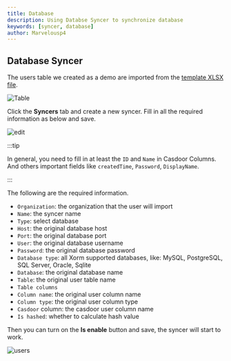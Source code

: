 ```yaml
---
title: Database
description: Using Databse Syncer to synchronize database
keywords: [syncer, database]
author: Marvelousp4
---
```


## Database Syncer

The users table we created as a demo are imported from the [template XLSX file](https://github.com/casdoor/casdoor/blob/master/xlsx/user_test.xlsx).

![Table](/img/syncer/Database/syncer_database_table.png)

Click the **Syncers** tab and create a new syncer. Fill in all the required information as below and save.

![edit](/img/syncer/Database/syncer_database_edit.png)

:::tip

In general, you need to fill in at least the `ID` and `Name` in Casdoor Columns. And others important fields like `createdTime`, `Password`, `DisplayName`.

:::

The following are the required information.

- `Organization`: the organization that the user will import
- `Name`: the syncer name
- `Type`: select database
- `Host`: the original database host
- `Port`: the original database port
- `User`: the original database username
- `Password`: the original database password
- `Database type`: all Xorm supported databases, like: MySQL, PostgreSQL, SQL Server, Oracle, Sqlite
- `Database`: the original database name
- `Table`: the original user table name
- `Table columns`
- `Column name`: the original user column name
- `Column type`: the original user column type
- `Casdoor` column: the casdoor user column name
- `Is hashed`: whether to calculate hash value

Then you can turn on the **Is enable** button and save, the syncer will start to work.

![users](/img/syncer/Database/syncer_database_users.png)
